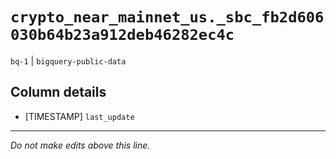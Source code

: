 # `crypto_near_mainnet_us._sbc_fb2d606030b64b23a912deb46282ec4c`
`bq-1` | `bigquery-public-data`

## Column details
* [TIMESTAMP] `last_update`

-------------------------------------------------------------------------------
*Do not make edits above this line.*
